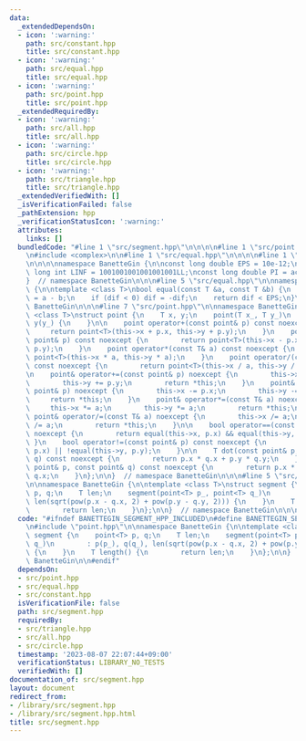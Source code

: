 ```yaml
---
data:
  _extendedDependsOn:
  - icon: ':warning:'
    path: src/constant.hpp
    title: src/constant.hpp
  - icon: ':warning:'
    path: src/equal.hpp
    title: src/equal.hpp
  - icon: ':warning:'
    path: src/point.hpp
    title: src/point.hpp
  _extendedRequiredBy:
  - icon: ':warning:'
    path: src/all.hpp
    title: src/all.hpp
  - icon: ':warning:'
    path: src/circle.hpp
    title: src/circle.hpp
  - icon: ':warning:'
    path: src/triangle.hpp
    title: src/triangle.hpp
  _extendedVerifiedWith: []
  _isVerificationFailed: false
  _pathExtension: hpp
  _verificationStatusIcon: ':warning:'
  attributes:
    links: []
  bundledCode: "#line 1 \"src/segment.hpp\"\n\n\n\n#line 1 \"src/point.hpp\"\n\n\n\
    \n#include <complex>\n\n#line 1 \"src/equal.hpp\"\n\n\n\n#line 1 \"src/constant.hpp\"\
    \n\n\n\nnamespace BanetteGin {\n\nconst long double EPS = 10e-12;\nconst long\
    \ long int LINF = 1001001001001001001LL;\nconst long double PI = acos(-1);\n\n\
    }  // namespace BanetteGin\n\n\n#line 5 \"src/equal.hpp\"\n\nnamespace BanetteGin\
    \ {\n\ntemplate <class T>\nbool equal(const T &a, const T &b) {\n    const T dif\
    \ = a - b;\n    if (dif < 0) dif = -dif;\n    return dif < EPS;\n}\n\n}  // namespace\
    \ BanetteGin\n\n\n#line 7 \"src/point.hpp\"\n\nnamespace BanetteGin {\n\ntemplate\
    \ <class T>\nstruct point {\n    T x, y;\n    point(T x_, T y_)\n        : x(x_),\
    \ y(y_) {\n    }\n\n    point operator+(const point& p) const noexcept {\n   \
    \     return point<T>(this->x + p.x, this->y + p.y);\n    }\n    point operator-(const\
    \ point& p) const noexcept {\n        return point<T>(this->x - p.x, this->y -\
    \ p.y);\n    }\n    point operator*(const T& a) const noexcept {\n        return\
    \ point<T>(this->x * a, this->y * a);\n    }\n    point operator/(const T& a)\
    \ const noexcept {\n        return point<T>(this->x / a, this->y / a);\n    }\n\
    \n    point& operator+=(const point& p) noexcept {\n        this->x += p.x;\n\
    \        this->y += p.y;\n        return *this;\n    }\n    point& operator-=(const\
    \ point& p) noexcept {\n        this->x -= p.x;\n        this->y -= p.y;\n   \
    \     return *this;\n    }\n    point& operator*=(const T& a) noexcept {\n   \
    \     this->x *= a;\n        this->y *= a;\n        return *this;\n    }\n   \
    \ point& operator/=(const T& a) noexcept {\n        this->x /= a;\n        this->y\
    \ /= a;\n        return *this;\n    }\n\n    bool operator==(const point& p) const\
    \ noexcept {\n        return equal(this->x, p.x) && equal(this->y, p.y);\n   \
    \ }\n    bool operator!=(const point& p) const noexcept {\n        return !equal(this->x,\
    \ p.x) || !equal(this->y, p.y);\n    }\n\n    T dot(const point& p, const point&\
    \ q) const noexcept {\n        return p.x * q.x + p.y * q.y;\n    }\n    T cross(const\
    \ point& p, const point& q) const noexcept {\n        return p.x * q.y - p.y *\
    \ q.x;\n    }\n};\n\n}  // namespace BanetteGin\n\n\n#line 5 \"src/segment.hpp\"\
    \n\nnamespace BanetteGin {\n\ntemplate <class T>\nstruct segment {\n    point<T>\
    \ p, q;\n    T len;\n    segment(point<T> p_, point<T> q_)\n        : p(p_), q(q_),\
    \ len(sqrt(pow(p.x - q.x, 2) + pow(p.y - q.y, 2))) {\n    }\n    T length() {\n\
    \        return len;\n    }\n};\n\n}  // namespace BanetteGin\n\n\n"
  code: "#ifndef BANETTEGIN_SEGMENT_HPP_INCLUDED\n#define BANETTEGIN_SEGMENT_HPP_INCLUDED\n\
    \n#include \"point.hpp\"\n\nnamespace BanetteGin {\n\ntemplate <class T>\nstruct\
    \ segment {\n    point<T> p, q;\n    T len;\n    segment(point<T> p_, point<T>\
    \ q_)\n        : p(p_), q(q_), len(sqrt(pow(p.x - q.x, 2) + pow(p.y - q.y, 2)))\
    \ {\n    }\n    T length() {\n        return len;\n    }\n};\n\n}  // namespace\
    \ BanetteGin\n\n#endif"
  dependsOn:
  - src/point.hpp
  - src/equal.hpp
  - src/constant.hpp
  isVerificationFile: false
  path: src/segment.hpp
  requiredBy:
  - src/triangle.hpp
  - src/all.hpp
  - src/circle.hpp
  timestamp: '2023-08-07 22:07:44+09:00'
  verificationStatus: LIBRARY_NO_TESTS
  verifiedWith: []
documentation_of: src/segment.hpp
layout: document
redirect_from:
- /library/src/segment.hpp
- /library/src/segment.hpp.html
title: src/segment.hpp
---
```

